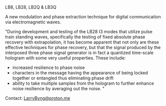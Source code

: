 LB8, LB28, LB2Q & LB3Q

A new modulation and phase extraction technique for digital communication via electromagnetic waves. 

"During development and testing of the LB28 I3 modes that utilize pulse train standing waves, specifically the testing of fixed absolute phase recovery with extrapolation, it has become apparent that not only are these effective techniques for phase recovery, but that the signal produced by the interposed three phase signal generator is in fact a quantized time-scale hologram with some very useful properties. These include:

* increased resilience to phase noise
* characters in the message having the appearance of being locked together or entangled thus eliminating phase drift
* ability to take multiple samples from the hologram to further enhance noise resilience by averaging out the noise. 
"

Contact: LarryByng@proton.me
